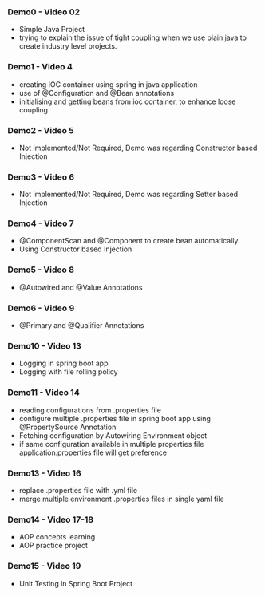 ### Demo0 - Video 02
- Simple Java Project
- trying to explain the issue of tight coupling when we use plain java to create industry level projects.

### Demo1 - Video 4
- creating IOC container using spring in java application
- use of @Configuration and @Bean annotations
- initialising and getting beans from ioc container, to enhance loose coupling.

### Demo2 - Video 5
- Not implemented/Not Required, Demo was regarding Constructor based Injection

### Demo3 - Video 6
- Not implemented/Not Required, Demo was regarding Setter based Injection

### Demo4 - Video 7
- @ComponentScan and @Component to create bean automatically
- Using Constructor based Injection

### Demo5 - Video 8
- @Autowired and @Value Annotations

### Demo6 - Video 9
- @Primary and @Qualifier Annotations

### Demo10 - Video 13
- Logging in spring boot app
- Logging with file rolling policy

### Demo11 - Video 14
- reading configurations from .properties file
- configure multiple .properties file in spring boot app using @PropertySource Annotation
- Fetching configuration by Autowiring Environment object
- if same configuration available in multiple properties file application.properties file will get preference

### Demo13 - Video 16
- replace .properties file with .yml file
- merge multiple environment .properties files in single yaml file

### Demo14 - Video 17-18
- AOP concepts learning
- AOP practice project

### Demo15 - Video 19
- Unit Testing in Spring Boot Project

